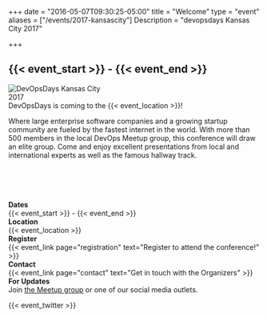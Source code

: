 +++
date = "2016-05-07T09:30:25-05:00"
title = "Welcome"
type = "event"
aliases = ["/events/2017-kansascity"]
Description = "devopsdays Kansas City 2017"

+++

<h2>{{< event_start >}} - {{< event_end >}}</h2>

<div style="float:left;">
  <img alt="DevOpsDays Kansas City 2017" src="/events/2017-kansascity/logo.png" style="max-width: 90%;">
</div>

<br>
<br>
DevOpsDays is coming to the {{< event_location >}}!

Where large enterprise software companies and a growing startup community are fueled by the fastest internet in the world. With more than 500 members in the local DevOps Meetup group, this conference will draw an elite group. Come and enjoy excellent presentations from local and international experts as well as the famous hallway track.

<br>
<br>
<br>
<br>

<div class = "row">
  <div class = "col-md-2">
    <strong>Dates</strong>
  </div>
  <div class = "col-md-8">
    {{< event_start >}} - {{< event_end >}}
  </div>
</div>

<div class = "row">
  <div class = "col-md-2">
    <strong>Location</strong>
  </div>
  <div class = "col-md-8">
    {{< event_location >}}
  </div>
</div>

<!-- <div class = "row">
  <div class = "col-md-2">
    <strong>Propose</strong>
  </div>
  <div class = "col-md-8">
    {{< event_link page="propose" text="Propose a talk!" >}}
  </div>
</div> -->

<div class = "row">
  <div class = "col-md-2">
    <strong>Register</strong>
  </div>
  <div class = "col-md-8">
    {{< event_link page="registration" text="Register to attend the conference!" >}}
  </div>
</div>

<!-- <div class = "row">
  <div class = "col-md-2">
    <strong>Program</strong>
  </div>
  <div class = "col-md-8">
    View the {{< event_link page="program" text="program." >}}
  </div>
</div> -->

<!-- <div class = "row">
  <div class = "col-md-2">
    <strong>Speakers</strong>
  </div>
  <div class = "col-md-8">
    Check out the {{< event_link page="speakers" text="speakers!" >}}
  </div>
</div> -->

<!-- <div class = "row">
  <div class = "col-md-2">
    <strong>Sponsors</strong>
  </div>
  <div class = "col-md-8">
    {{< event_link page="sponsor" text="Sponsor the event!" >}} It's a great way to attract new talent and promote your organization.
  </div>
</div> -->

<div class = "row">
  <div class = "col-md-2">
    <strong>Contact</strong>
  </div>
  <div class = "col-md-8">
    {{< event_link page="contact" text="Get in touch with the Organizers" >}}
  </div>
</div>

<div class = "row">
  <div class = "col-md-2">
    <strong>For Updates</strong>
  </div>
  <div class = "col-md-8">
    Join <a href="https://www.meetup.com/DevOps-Kansas-City/">the Meetup group</a> or one of our social media outlets.
  </div>
</div>

{{< event_twitter >}}
